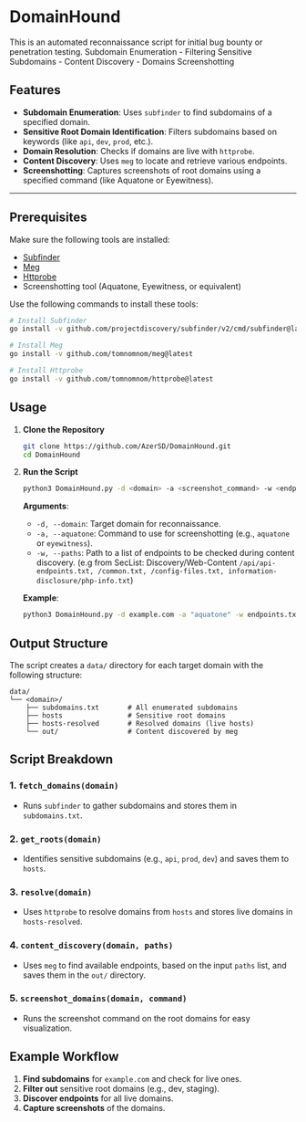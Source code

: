 # DomainHound


This is an automated reconnaissance script for initial bug bounty or penetration testing. Subdomain Enumeration - Filtering Sensitive Subdomains - Content Discovery - Domains Screenshotting

## Features
- **Subdomain Enumeration**: Uses `subfinder` to find subdomains of a specified domain.
- **Sensitive Root Domain Identification**: Filters subdomains based on keywords (like `api`, `dev`, `prod`, etc.).
- **Domain Resolution**: Checks if domains are live with `httprobe`.
- **Content Discovery**: Uses `meg` to locate and retrieve various endpoints.
- **Screenshotting**: Captures screenshots of root domains using a specified command (like Aquatone or Eyewitness).

---

## Prerequisites

Make sure the following tools are installed:
- [Subfinder](https://github.com/projectdiscovery/subfinder)
- [Meg](https://github.com/tomnomnom/meg)
- [Httprobe](https://github.com/tomnomnom/httprobe)
- Screenshotting tool (Aquatone, Eyewitness, or equivalent)

Use the following commands to install these tools:

```bash
# Install Subfinder
go install -v github.com/projectdiscovery/subfinder/v2/cmd/subfinder@latest

# Install Meg
go install -v github.com/tomnomnom/meg@latest

# Install Httprobe
go install -v github.com/tomnomnom/httprobe@latest
```

## Usage

1. **Clone the Repository**
   ```bash
   git clone https://github.com/AzerSD/DomainHound.git
   cd DomainHound
   ```

2. **Run the Script**

   ```bash
   python3 DomainHound.py -d <domain> -a <screenshot_command> -w <endpoints_file>
   ```

   **Arguments**:
   - `-d, --domain`: Target domain for reconnaissance.
   - `-a, --aquatone`: Command to use for screenshotting (e.g., `aquatone` or `eyewitness`).
   - `-w, --paths`: Path to a list of endpoints to be checked during content discovery. (e.g from SecList: Discovery/Web-Content `/api/api-endpoints.txt, /common.txt, /config-files.txt, information-disclosure/php-info.txt`)

   **Example**:
   ```bash
   python3 DomainHound.py -d example.com -a "aquatone" -w endpoints.txt
   ```

## Output Structure

The script creates a `data/` directory for each target domain with the following structure:

```
data/
└── <domain>/
    ├── subdomains.txt       # All enumerated subdomains
    ├── hosts                # Sensitive root domains
    ├── hosts-resolved       # Resolved domains (live hosts)
    └── out/                 # Content discovered by meg
```

## Script Breakdown

### 1. `fetch_domains(domain)`
   - Runs `subfinder` to gather subdomains and stores them in `subdomains.txt`.

### 2. `get_roots(domain)`
   - Identifies sensitive subdomains (e.g., `api`, `prod`, `dev`) and saves them to `hosts`.

### 3. `resolve(domain)`
   - Uses `httprobe` to resolve domains from `hosts` and stores live domains in `hosts-resolved`.

### 4. `content_discovery(domain, paths)`
   - Uses `meg` to find available endpoints, based on the input `paths` list, and saves them in the `out/` directory.

### 5. `screenshot_domains(domain, command)`
   - Runs the screenshot command on the root domains for easy visualization.

## Example Workflow

1. **Find subdomains** for `example.com` and check for live ones.
2. **Filter out** sensitive root domains (e.g., dev, staging).
3. **Discover endpoints** for all live domains.
4. **Capture screenshots** of the domains.

